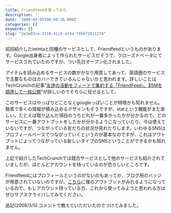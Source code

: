 ```yaml
---
title: Friendfeedを使ってみた
description: ''
date: '2008-03-05T00:00:26.000Z'
categories: []
keywords: []
slug: "2e3e83ce-3718-41c9-a74a-f956f2611178"
---
```

前回紹介したimintaと同種のサービスとして、Friendfeedというものがあります。Google出身者によって作られたサービスだそうで、クローズドベータにてサービスされていたのですが、つい先日オープン化されました。

アイテムを読み込めるサービスの数がかなり用意してあって、英語圏のサービスで主要なものはカバーできているんじゃないかと思われます。詳しいことはTechCrunchの記事”[友達の活動をフィードで集約する「FriendFeed」、$5Mを調達して一般公開](http://jp.techcrunch.com/archives/friendfeed-raises-5-million-now-open-to-everyone/)”が詳しいのでそちらに任せるとして。

このサービスはやっぱりどことなくgoogleっぽいことが特徴かも知れません。簡素で多くの情報が積み込めるデザインもそうですが、statという機能がまた楽しい。たとえば取り込んだ項目のうちどれが一番多かったかが分かるので、どのサービスに一番アウトプットをしたかが分かるようになっていたり、今は使えていないですが、つながっている友だちの状況が見れたりします。いわゆるSNSはプロフィールベースでつながっていくというのが基本なのですが、これはアウトプットによってつながっている新しいタイプのSNSということができるかも知れません。

上記で紹介したTechCrunchでは競合サービスとして他のサービスも紹介されていましたが、ほとんどアカウントを持っているのが恐ろしいところです。

Friendfeedにはプロフィールというのがないのもあってか、ブログ用のバッジが用意されていないのですが、[こちら](http://friendfeed.com/hiro)に僕のアウトプットがみれるようになっているので、もしアカウント持っている方、これから使ってみようと思われる方はぜひサブスクライバしてみてください。

追記(2008/3/5):コメントで教えていただいたのでつけてみました。